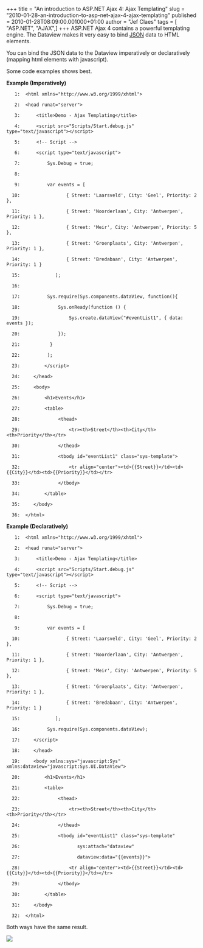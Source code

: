 +++
title = "An introduction to ASP.NET Ajax 4: Ajax Templating"
slug = "2010-01-28-an-introduction-to-asp-net-ajax-4-ajax-templating"
published = 2010-01-28T08:09:00.001000+01:00
author = "Jef Claes"
tags = [ "ASP.NET", "AJAX",]
+++
ASP.NET Ajax 4 contains a powerful templating engine. The Dataview makes
it very easy to bind [JSON](http://www.json.org/) data to HTML
elements.  
  
You can bind the JSON data to the Dataview imperatively or declaratively
(mapping html elements with javascript).  
  
Some code examples shows best.  
  
<span style="font-weight:bold;">Example (Imperatively)</span>  

  

       1:  <html xmlns="http://www.w3.org/1999/xhtml">

       2:  <head runat="server">

       3:      <title>Demo - Ajax Templating</title>      

       4:      <script src="Scripts/Start.debug.js" type="text/javascript"></script>       

       5:      <!-- Script -->

       6:      <script type="text/javascript">

       7:          Sys.Debug = true;

       8:      

       9:          var events = [

      10:                 { Street: 'Laarsveld', City: 'Geel', Priority: 2 },

      11:                 { Street: 'Noorderlaan', City: 'Antwerpen', Priority: 1 },

      12:                 { Street: 'Meir', City: 'Antwerpen', Priority: 5 },

      13:                 { Street: 'Groenplaats', City: 'Antwerpen', Priority: 1 },

      14:                 { Street: 'Bredabaan', City: 'Antwerpen', Priority: 1 }               

      15:             ];       

      16:                   

      17:          Sys.require(Sys.components.dataView, function(){

      18:              Sys.onReady(function () {

      19:                  Sys.create.dataView("#eventList1", { data: events });                       

      20:              });

      21:           }

      22:          );                      

      23:         </script>  

      24:     </head>  

      25:     <body>  

      26:         <h1>Events</h1>  

      27:         <table>            

      28:              <thead>

      29:                  <tr><th>Street</th><th>City</th><th>Priority</th></tr>

      30:              </thead>

      31:              <tbody id="eventList1" class="sys-template">

      32:                  <tr align="center"><td>{{Street}}</td><td>{{City}}</td><td>{{Priority}}</td></tr>                           

      33:              </tbody>

      34:         </table>                           

      35:     </body>  

      36:  </html>

  
  
<span style="font-weight:bold;">Example (Declaratively)</span>  

  

       1:  <html xmlns="http://www.w3.org/1999/xhtml">

       2:  <head runat="server">

       3:      <title>Demo - Ajax Templating</title>      

       4:      <script src="Scripts/Start.debug.js" type="text/javascript"></script>       

       5:      <!-- Script -->

       6:      <script type="text/javascript">

       7:          Sys.Debug = true;

       8:      

       9:          var events = [

      10:                 { Street: 'Laarsveld', City: 'Geel', Priority: 2 },

      11:                 { Street: 'Noorderlaan', City: 'Antwerpen', Priority: 1 },

      12:                 { Street: 'Meir', City: 'Antwerpen', Priority: 5 },

      13:                 { Street: 'Groenplaats', City: 'Antwerpen', Priority: 1 },

      14:                 { Street: 'Bredabaan', City: 'Antwerpen', Priority: 1 }

      15:             ];

      16:          Sys.require(Sys.components.dataView);         

      17:     </script>  

      18:     </head>  

      19:     <body xmlns:sys="javascript:Sys" xmlns:dataview="javascript:Sys.UI.DataView">  

      20:         <h1>Events</h1>  

      21:         <table>            

      22:              <thead>

      23:                  <tr><th>Street</th><th>City</th><th>Priority</th></tr>

      24:              </thead>

      25:              <tbody id="eventList1" class="sys-template"

      26:                     sys:attach="dataview"

      27:                     dataview:data="{{events}}">

      28:                  <tr align="center"><td>{{Street}}</td><td>{{City}}</td><td>{{Priority}}</td></tr>                           

      29:              </tbody>

      30:         </table>                           

      31:     </body>  

      32:  </html>

  
  
Both ways have the same result.  
  
[![](/post/images/thumbnails/2010-01-28-an-introduction-to-asp-net-ajax-4-ajax-templating-templating.JPG)](/post/images/2010-01-28-an-introduction-to-asp-net-ajax-4-ajax-templating-templating.JPG)
